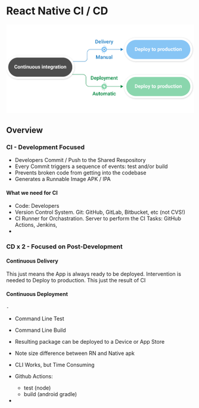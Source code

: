 # React Native CI / CD
![CD](__asset/CI-CD.png)

## Overview
### CI - Development Focused
  - Developers Commit / Push to the Shared Respository
  - Every Commit triggers a sequence of events: test and/or build
  - Prevents broken code from getting into the codebase
  - Generates a Runnable Image APK / IPA

#### What we need for CI
 - Code:  Developers
 - Version Control System. Git:  GitHub, GitLab, Bitbucket, etc (not CVS!)
 - CI Runner for Orchastration.  Server to perform the CI Tasks:  GitHub Actions, Jenkins,
 -


### CD x 2 - Focused on Post-Development

  #### Continuous Delivery
  This just means the App is always ready to be deployed.  Intervention is needed to Deploy to production.  This just the result of CI
  #### Continuous Deployment
    -





- Command Line Test
- Command Line Build
- Resulting package can be deployed to a Device or App Store
- Note size difference between RN and Native apk
- CLI Works, but Time Consuming

- Github Actions:
  - test (node)
  - build (android gradle)
-
